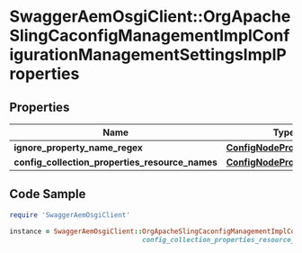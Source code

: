 # SwaggerAemOsgiClient::OrgApacheSlingCaconfigManagementImplConfigurationManagementSettingsImplProperties

## Properties

Name | Type | Description | Notes
------------ | ------------- | ------------- | -------------
**ignore_property_name_regex** | [**ConfigNodePropertyArray**](ConfigNodePropertyArray.md) |  | [optional] 
**config_collection_properties_resource_names** | [**ConfigNodePropertyArray**](ConfigNodePropertyArray.md) |  | [optional] 

## Code Sample

```ruby
require 'SwaggerAemOsgiClient'

instance = SwaggerAemOsgiClient::OrgApacheSlingCaconfigManagementImplConfigurationManagementSettingsImplProperties.new(ignore_property_name_regex: null,
                                 config_collection_properties_resource_names: null)
```


